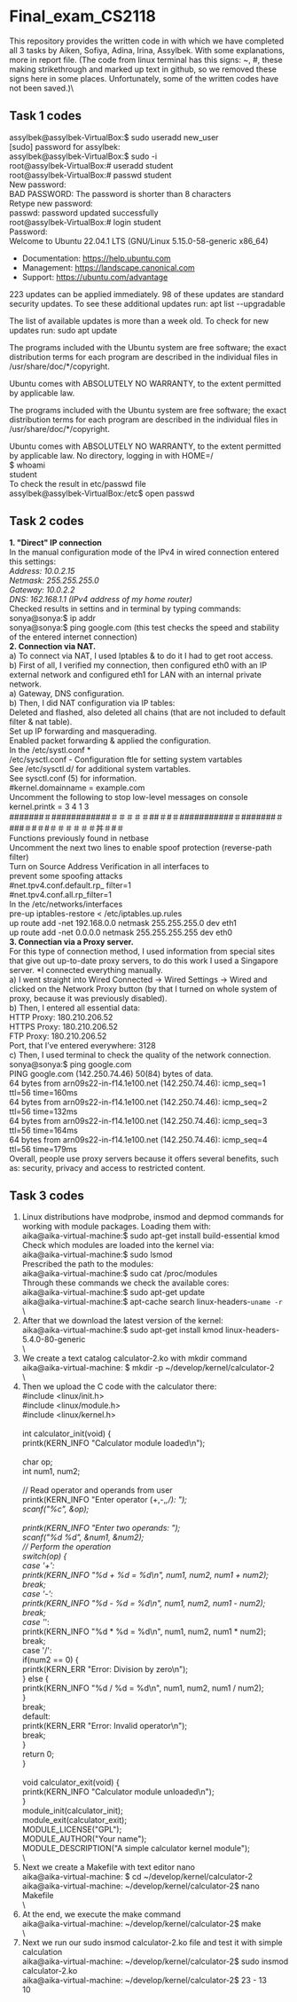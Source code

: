 # Final_exam_CS2118
This repository provides the written code in with which we have completed all 3 tasks by Aiken, Sofiya, Adina, Irina, Assylbek. With some explanations, more in report file.
(The code from linux terminal has this signs: ~, #, these making strikethrough and marked up text in github, so we removed these signs here in some places. Unfortunately, some of the written codes have not been saved.)\
## Task 1 codes
assylbek@assylbek-VirtualBox:$ sudo useradd new_user\
[sudo] password for assylbek: \
assylbek@assylbek-VirtualBox:$ sudo -i\
root@assylbek-VirtualBox:# useradd student\
root@assylbek-VirtualBox:# passwd student\
New password: \
BAD PASSWORD: The password is shorter than 8 characters\
Retype new password: \
passwd: password updated successfully \
root@assylbek-VirtualBox:# login student\
Password: \
Welcome to Ubuntu 22.04.1 LTS (GNU/Linux 5.15.0-58-generic x86_64)

 * Documentation:  https://help.ubuntu.com
 * Management:     https://landscape.canonical.com
 * Support:        https://ubuntu.com/advantage

223 updates can be applied immediately.
98 of these updates are standard security updates.
To see these additional updates run: apt list --upgradable


The list of available updates is more than a week old.
To check for new updates run: sudo apt update

The programs included with the Ubuntu system are free software;
the exact distribution terms for each program are described in the
individual files in /usr/share/doc/*/copyright.

Ubuntu comes with ABSOLUTELY NO WARRANTY, to the extent permitted by
applicable law.

The programs included with the Ubuntu system are free software;
the exact distribution terms for each program are described in the
individual files in /usr/share/doc/*/copyright.

Ubuntu comes with ABSOLUTELY NO WARRANTY, to the extent permitted by applicable law.
No directory, logging in with HOME=/\
$ whoami\
student\
To check the result in etc/passwd file\
assylbek@assylbek-VirtualBox:/etc$ open passwd
## Task 2 codes
**1. "Direct" IP connection**\
In the manual configuration mode of the IPv4 in wired connection entered this settings:\
*Address: 10.0.2.15\
Netmask: 255.255.255.0 \
Gateway: 10.0.2.2\
DNS: 162.168.1.1 (IPv4 address of my home router)*\
Checked results in settins and in terminal by typing commands:\
sonya@sonya:$ ip addr \
sonya@sonya:$ ping google.com (this test checks the speed and stability of the entered internet connection)\
**2.	Connection via NAT.**\
a) To connect via NAT, I used Iptables & to do it I had to get root access.\
b) First of all, I verified my connection, then configured eth0 with an IP external network and configured eth1 for LAN with an internal private network.\
a)	Gateway, DNS configuration.\
b)	Then, I did NAT configuration via IP tables:\
Deleted and flashed, also deleted all chains (that are not included to default filter & nat table).\
Set up IP forwarding and masquerading.\
Enabled packet forwarding & applied the configuration.\
In the /etc/systl.conf *\
/etc/sysctl.conf - Configuration ftle for setting system vartables\
 See /etc/sysctl.d/ for additional system vartables.\
 See sysctl.conf (5) for information.\
#kernel.domainname = example.com\
 Uncomment the following to stop low-level messages on console\
kernel.printk = 3 4 1 3\
#######＃############＃＃＃＃＃##＃#＃###########＃#######＃###＃#＃#＃＃＃＃＃＃丼＃#＃\
 Functions previously found in netbase\
 Uncomment the next two lines to enable spoof protection (reverse-path filter)\
 Turn on Source Address Verification in all interfaces to\
 prevent some spoofing attacks\
#net.tpv4.conf.default.rp_ filter=1\
#net.tpv4.conf.all.rp_filter=1\
In the /etc/networks/interfaces\
pre-up iptables-restore < /etc/iptables.up.rules\
up route add -net 192.168.0.0 netmask 255.255.255.0 dev eth1\
up route add -net 0.0.0.0 netmask 255.255.255.255 dev eth0\
**3.	Connectian via a Proxy server.**\
For this type of connection method, I used information from special sites that give out up-to-date proxy servers, to do this work I used a Singapore server. 
*I connected everything manually.\
a) I went straight into Wired Connected -> Wired Settings -> Wired and clicked on the  Network Proxy button (by that I turned on whole system of proxy, because it was previously disabled).\
b) Then, I entered all essential data:\
HTTP Proxy: 180.210.206.52\
HTTPS Proxy: 180.210.206.52\
FTP Proxy: 180.210.206.52\
Port, that I’ve entered everywhere: 3128\
c) Then, I used terminal to check the quality of the network connection.\
sonya@sonya:$ ping google.com\
PING google.com (142.250.74.46) 50(84) bytes of data.\
64 bytes from arn09s22-in-f14.1e100.net (142.250.74.46): icmp_seq=1 ttl=56 time=160ms\
64 bytes from arn09s22-in-f14.1e100.net (142.250.74.46): icmp_seq=2 ttl=56 time=132ms\
64 bytes from arn09s22-in-f14.1e100.net (142.250.74.46): icmp_seq=3 ttl=56 time=164ms\
64 bytes from arn09s22-in-f14.1e100.net (142.250.74.46): icmp_seq=4 ttl=56 time=179ms\
Overall, people use proxy servers because it offers several benefits, such as: security, privacy and access to restricted content.
## Task 3 codes
1) Linux distributions have modprobe, insmod and depmod commands for working with module packages. Loading them with:\
aika@aika-virtual-machine:$ sudo apt-get install build-essential kmod\
Сheck which modules are loaded into the kernel via:\
aika@aika-virtual-machine:$ sudo lsmod\
Prescribed the path to the modules:\
aika@aika-virtual-machine:$ sudo cat /proc/modules \
Through these commands we check the available cores:\
aika@aika-virtual-machine:$ sudo apt-get update \
aika@aika-virtual-machine:$ apt-cache search linux-headers-`uname -r` \
\
2) After that we download the latest version of the kernel:\
aika@aika-virtual-machine:$ sudo apt-get install kmod linux-headers-5.4.0-80-generic\
\
3) We create a text catalog calculator-2.ko with mkdir command\
aika@aika-virtual-machine: $ mkdir -p ~/develop/kernel/calculator-2\
\
4) Then we upload the C code with the calculator there:\
#include <linux/init.h>\
#include <linux/module.h>\
#include <linux/kernel.h>\
\
int calculator_init(void) {\
    printk(KERN_INFO "Calculator module loaded\n");\
\
    char op;\
    int num1, num2;\
\
    // Read operator and operands from user\
    printk(KERN_INFO "Enter operator (+,-,*,/): ");\
    scanf("%c", &op);\
\
    printk(KERN_INFO "Enter two operands: ");\
    scanf("%d %d", &num1, &num2);\
    // Perform the operation\
    switch(op) {\
        case '+':\
            printk(KERN_INFO "%d + %d = %d\n", num1, num2, num1 + num2);\
            break;\
        case '-':\
            printk(KERN_INFO "%d - %d = %d\n", num1, num2, num1 - num2);\
            break;\
        case '*':\
            printk(KERN_INFO "%d * %d = %d\n", num1, num2, num1 * num2);\
            break;\
        case '/':\
            if(num2 == 0) {\
                printk(KERN_ERR "Error: Division by zero\n");\
            } else {\
                printk(KERN_INFO "%d / %d = %d\n", num1, num2, num1 / num2);\
            }\
            break;\
        default:\
            printk(KERN_ERR "Error: Invalid operator\n");\
            break;\
    }\
    return 0;\
}\
\
void calculator_exit(void) {\
    printk(KERN_INFO "Calculator module unloaded\n");\
}\
module_init(calculator_init);\
module_exit(calculator_exit);\
MODULE_LICENSE("GPL");\
MODULE_AUTHOR("Your name");\
MODULE_DESCRIPTION("A simple calculator kernel module");\
\
5) Next we create a Makefile with text editor nano\
aika@aika-virtual-machine: $ cd ~/develop/kernel/calculator-2\
aika@aika-virtual-machine: ~/develop/kernel/calculator-2$ nano Makefile\
\
6) At the end, we execute the make command\
aika@aika-virtual-machine: ~/develop/kernel/calculator-2$ make\
\
7) Next we run our sudo insmod calculator-2.ko file and test it with simple calculation\
aika@aika-virtual-machine: ~/develop/kernel/calculator-2$ sudo insmod calculator-2.ko\
aika@aika-virtual-machine: ~/develop/kernel/calculator-2$ 23 - 13\
10
